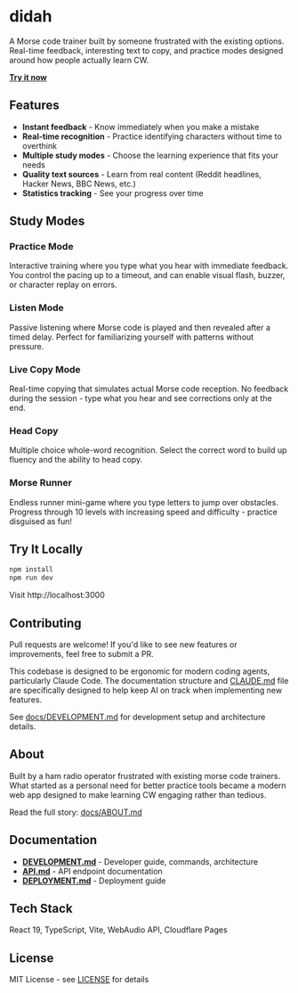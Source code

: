 # didah

A Morse code trainer built by someone frustrated with the existing options. Real-time feedback, interesting text to copy, and practice modes designed around how people actually learn CW.

**[Try it now](https://didah.app)**

## Features

- **Instant feedback** - Know immediately when you make a mistake
- **Real-time recognition** - Practice identifying characters without time to overthink
- **Multiple study modes** - Choose the learning experience that fits your needs
- **Quality text sources** - Learn from real content (Reddit headlines, Hacker News, BBC News, etc.)
- **Statistics tracking** - See your progress over time

## Study Modes

### Practice Mode
Interactive training where you type what you hear with immediate feedback. You control the pacing up to a timeout, and can enable visual flash, buzzer, or character replay on errors.

### Listen Mode
Passive listening where Morse code is played and then revealed after a timed delay. Perfect for familiarizing yourself with patterns without pressure.

### Live Copy Mode
Real-time copying that simulates actual Morse code reception. No feedback during the session - type what you hear and see corrections only at the end.

### Head Copy
Multiple choice whole-word recognition. Select the correct word to build up fluency and the ability to head copy.

### Morse Runner
Endless runner mini-game where you type letters to jump over obstacles. Progress through 10 levels with increasing speed and difficulty - practice disguised as fun!

## Try It Locally

```bash
npm install
npm run dev
```

Visit http://localhost:3000

## Contributing

Pull requests are welcome! If you'd like to see new features or improvements, feel free to submit a PR.

This codebase is designed to be ergonomic for modern coding agents, particularly Claude Code. The documentation structure and [CLAUDE.md](CLAUDE.md) file are specifically designed to help keep AI on track when implementing new features.

See [docs/DEVELOPMENT.md](docs/DEVELOPMENT.md) for development setup and architecture details.

## About

Built by a ham radio operator frustrated with existing morse code trainers. What started as a personal need for better practice tools became a modern web app designed to make learning CW engaging rather than tedious.

Read the full story: [docs/ABOUT.md](docs/ABOUT.md)

## Documentation

- **[DEVELOPMENT.md](docs/DEVELOPMENT.md)** - Developer guide, commands, architecture
- **[API.md](docs/API.md)** - API endpoint documentation
- **[DEPLOYMENT.md](docs/DEPLOYMENT.md)** - Deployment guide

## Tech Stack

React 19, TypeScript, Vite, WebAudio API, Cloudflare Pages

## License

MIT License - see [LICENSE](LICENSE) for details
